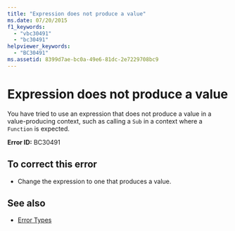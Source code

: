 ```yaml
---
title: "Expression does not produce a value"
ms.date: 07/20/2015
f1_keywords: 
  - "vbc30491"
  - "bc30491"
helpviewer_keywords: 
  - "BC30491"
ms.assetid: 8399d7ae-bc0a-49e6-81dc-2e7229708bc9
---
```

# Expression does not produce a value
You have tried to use an expression that does not produce a value in a value-producing context, such as calling a `Sub` in a context where a `Function` is expected.  
  
 **Error ID:** BC30491  
  
## To correct this error  
  
- Change the expression to one that produces a value.  
  
## See also

- [Error Types](../../programming-guide/language-features/error-types.md)
